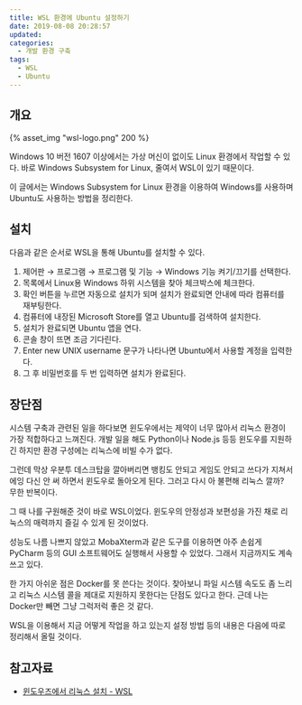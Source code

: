 ```yaml
---
title: WSL 환경에 Ubuntu 설정하기
date: 2019-08-08 20:28:57
updated:
categories:
  - 개발 환경 구축
tags:
  - WSL
  - Ubuntu
---
```


## 개요

{% asset_img "wsl-logo.png" 200 %}

Windows 10 버전 1607 이상에서는 가상 머신이 없이도 Linux 환경에서 작업할 수 있다.
바로 Windows Subsystem for Linux, 줄여서 WSL이 있기 때문이다.

이 글에서는 Windows Subsystem for Linux 환경을 이용하여 Windows를 사용하며 Ubuntu도 사용하는 방법을 정리한다.

<!-- more -->

## 설치

다음과 같은 순서로 WSL을 통해 Ubuntu를 설치할 수 있다.

1. 제어판 → 프로그램 → 프로그램 및 기능 → Windows 기능 켜기/끄기를 선택한다.
1. 목록에서 Linux용 Windows 하위 시스템을 찾아 체크박스에 체크한다.
1. 확인 버튼을 누르면 자동으로 설치가 되며 설치가 완료되면 안내에 따라 컴퓨터를 재부팅한다.
1. 컴퓨터에 내장된 Microsoft Store를 열고 Ubuntu를 검색하여 설치한다.
1. 설치가 완료되면 Ubuntu 앱을 연다.
1. 콘솔 창이 뜨면 조금 기다린다.
1. Enter new UNIX username 문구가 나타나면 Ubuntu에서 사용할 계정을 입력한다.
1. 그 후 비밀번호를 두 번 입력하면 설치가 완료된다.

## 장단점

시스템 구축과 관련된 일을 하다보면 윈도우에서는 제약이 너무 많아서 리눅스 환경이 가장 적합하다고 느껴진다.
개발 일을 해도 Python이나 Node.js 등등 윈도우를 지원하긴 하지만 환경 구성에는 리눅스에 비빌 수가 없다.

그런데 막상 우분투 데스크탑을 깔아버리면 뱅킹도 안되고 게임도 안되고 쓰다가 지쳐서 에잉 다신 안 써 하면서 윈도우로 돌아오게 된다.
그러고 다시 아 불편해 리눅스 깔까? 무한 반복이다.

그 때 나를 구원해준 것이 바로 WSL이었다.
윈도우의 안정성과 보편성을 가진 채로 리눅스의 매력까지 즐길 수 있게 된 것이었다.

성능도 나름 나쁘지 않았고 MobaXterm과 같은 도구를 이용하면 아주 손쉽게 PyCharm 등의 GUI 소프트웨어도 실행해서 사용할 수 있었다.
그래서 지금까지도 계속 쓰고 있다.

한 가지 아쉬운 점은 Docker를 못 쓴다는 것이다.
찾아보니 파일 시스템 속도도 좀 느리고 리눅스 시스템 콜을 제대로 지원하지 못한다는 단점도 있다고 한다.
근데 나는 Docker만 빼면 그냥 그럭저럭 좋은 것 같다.

WSL을 이용해서 지금 어떻게 작업을 하고 있는지
설정 방법 등의 내용은 다음에 따로 정리해서 올릴 것이다.

## 참고자료

- [윈도우즈에서 리눅스 설치 - WSL](https://webdir.tistory.com/541)
